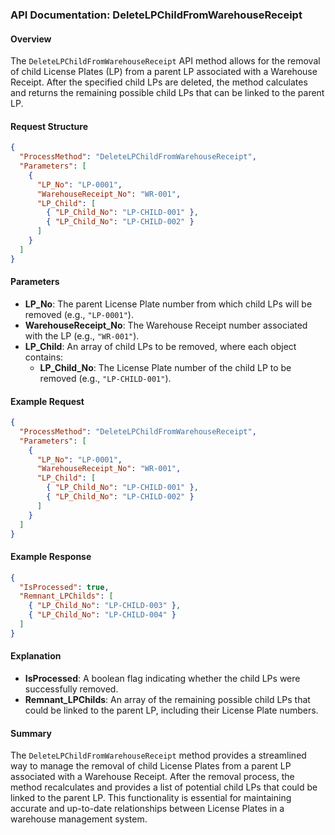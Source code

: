 ### API Documentation: DeleteLPChildFromWarehouseReceipt

#### Overview
The `DeleteLPChildFromWarehouseReceipt` API method allows for the removal of child License Plates (LP) from a parent LP associated with a Warehouse Receipt. After the specified child LPs are deleted, the method calculates and returns the remaining possible child LPs that can be linked to the parent LP.

#### Request Structure
```json
{
  "ProcessMethod": "DeleteLPChildFromWarehouseReceipt",
  "Parameters": [
    {
      "LP_No": "LP-0001",
      "WarehouseReceipt_No": "WR-001",
      "LP_Child": [
        { "LP_Child_No": "LP-CHILD-001" },
        { "LP_Child_No": "LP-CHILD-002" }
      ]
    }
  ]
}
```

#### Parameters
- **LP_No**: The parent License Plate number from which child LPs will be removed (e.g., `"LP-0001"`).
- **WarehouseReceipt_No**: The Warehouse Receipt number associated with the LP (e.g., `"WR-001"`).
- **LP_Child**: An array of child LPs to be removed, where each object contains:
  - **LP_Child_No**: The License Plate number of the child LP to be removed (e.g., `"LP-CHILD-001"`).

#### Example Request
```json
{
  "ProcessMethod": "DeleteLPChildFromWarehouseReceipt",
  "Parameters": [
    {
      "LP_No": "LP-0001",
      "WarehouseReceipt_No": "WR-001",
      "LP_Child": [
        { "LP_Child_No": "LP-CHILD-001" },
        { "LP_Child_No": "LP-CHILD-002" }
      ]
    }
  ]
}
```

#### Example Response
```json
{
  "IsProcessed": true,
  "Remnant_LPChilds": [
    { "LP_Child_No": "LP-CHILD-003" },
    { "LP_Child_No": "LP-CHILD-004" }
  ]
}
```

#### Explanation
- **IsProcessed**: A boolean flag indicating whether the child LPs were successfully removed.
- **Remnant_LPChilds**: An array of the remaining possible child LPs that could be linked to the parent LP, including their License Plate numbers.

#### Summary
The `DeleteLPChildFromWarehouseReceipt` method provides a streamlined way to manage the removal of child License Plates from a parent LP associated with a Warehouse Receipt. After the removal process, the method recalculates and provides a list of potential child LPs that could be linked to the parent LP. This functionality is essential for maintaining accurate and up-to-date relationships between License Plates in a warehouse management system.